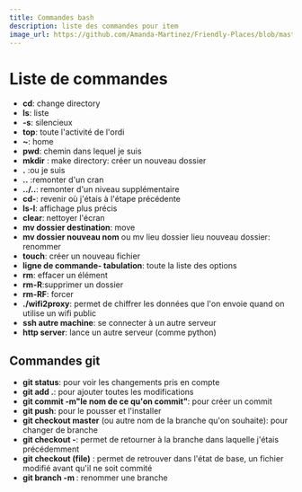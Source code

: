 ```yaml
---
title: Commandes bash
description: liste des commandes pour item
image_url: https://github.com/Amanda-Martinez/Friendly-Places/blob/master/fiches/img/commande-bash.jpg?raw=true
---
```


# Liste de commandes

* **cd**: change directory
* **ls**: liste
* **-s**: silencieux
* **top**: toute l'activité de l'ordi
* **~**: home
* **pwd**: chemin dans lequel je suis
* **mkdir** : make directory: créer un nouveau dossier
* **.** :ou je suis
* **..** :remonter d'un cran
* **../..**: remonter d'un niveau supplémentaire
* **cd-**: revenir où j'étais à l'étape précédente
* **ls-l**: affichage plus précis
* **clear**: nettoyer l'écran
* **mv dossier destination**: move 
* **mv dossier nouveau nom** ou mv lieu dossier lieu nouveau dossier: renommer
* **touch**: créer un nouveau fichier
* **ligne de commande- tabulation**: toute la liste des options
* **rm**: effacer un élément
* **rm-R**:supprimer un dossier
* **rm-RF**: forcer
* **./wifi2proxy**: permet de chiffrer les données que l'on envoie quand on utilise un wifi public
* **ssh autre machine**: se connecter à un autre serveur
* **http server**: lance un autre serveur (comme python)

## Commandes git

* **git status**: pour voir les changements pris en compte
* **git add .**: pour ajouter toutes les modifications
* **git commit -m"le nom de ce qu'on commit"**: pour créer un commit
* **git push**: pour le pousser et l'installer
* **git checkout master** (ou autre nom de la branche qu'on souhaite): pour changer de branche
* **git checkout -**: permet de retourner à la branche dans laquelle j'étais précédemment
* **git checkout (file)** : permet de retrouver dans l'état de base, un fichier modifié avant qu'il ne soit commité
* **git branch -m <oldname> <newname>** : renommer une branche

